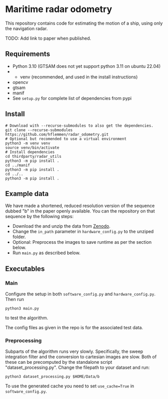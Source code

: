 # Maritime radar odometry

This repository contains code for estimating the motion of a ship, using only the navigation radar.


TODO: Add link to paper when published.

## Requirements

- Python 3.10 (GTSAM does not yet support python 3.11 on ubuntu 22.04)
- - venv (recommended, and used in the install instructions)
- opencv
- gtsam
- manif
- See `setup.py` for complete list of dependencies from pypi

## Install

```
# Download with --recurse-submodules to also get the dependencies.
git clone --recurse-submodules https://github.com/hflemmen/radar_odometry.git
# Optional but recomended to use a virtual environment
python3 -m venv venv
source venv/bin/activate
# Install dependencies
cd thirdparty/radar_utils
python3 -m pip install .
cd ../manif
python3 -m pip install .
cd ../..
python3 -m pip install .
```

## Example data

We have made a shortened, reduced resolution version of the sequence dubbed "b" in the paper openly available. You can the repository on that sequence by the following steps:

- Download the and unzip the data from [Zenodo](https://zenodo.org/record/8074028).
- Change the `in_path` parameter in `hardware_config.py` to the unziped folder. 
- Optional: Preprocess the images to save runtime as per the section below.
- Run `main.py` as described below.
## Executables

### Main
Configure the setup in both `software_config.py` and `hardware_config.py`. Then run

```commandline
python3 main.py
```

to test the algorithm.

The config files as given in the repo is for the associated test data. 


### Preprocessing

Subparts of the algorithm runs very slowly. Specifically, the sweep integration filter and the conversion to cartesian images are slow. 
Both of these can be precomputed by the standalone script "dataset_processing.py". Change the filepath to your dataset and run: 

```commandline
python3 dataset_processing.py $HOME/Data/b
```

To use the generated cache you need to set `use_cache=True` in `software_config.py`.


